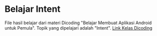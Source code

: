 # Belajar Intent

File hasil belajar dari materi Dicoding "Belajar Membuat Aplikasi Android untuk Pemula". Topik yang dipelajari adalah "Intent". [Link Kelas Dicoding](https://s.id/LgC)
